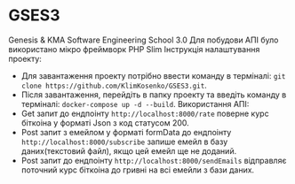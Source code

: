 # GSES3
Genesis &amp; KMA Software Engineering School 3.0
Для побудови АПІ було використано мікро фреймворк PHP Slim
Інструкція налаштування проекту:
* Для завантаження проекту потрібно ввести команду в терміналі: `git clone https://github.com/KlimKosenko/GSES3.git`.
* Після завантаження, перейдіть в папку проекту та введіть команду в терміналі: `docker-compose up -d --build`.
Використання АПІ:
* Get запит до ендпоінту `http://localhost:8000/rate` поверне курс біткоіна у форматі Json з код статусом 200.
* Post запит з емейлом у форматі formData до ендпоінту `http://localhost:8000/subscribe` запише емейл в базу даних(текстовий файл), якщо цей емейл ще не доданий.
* Post запит до ендпоінту `http://localhost:8000/sendEmails` відправляє поточний курс біткоіна до гривні на всі емейли з бази даних.
